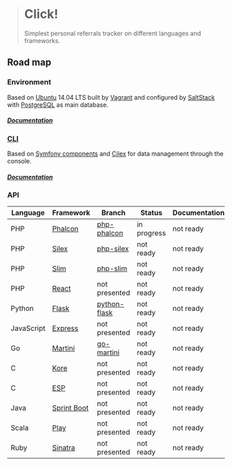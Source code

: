 > # Click!
>
> Simplest personal referrals tracker on different languages and frameworks.

## Road map

### Environment

Based on [Ubuntu](http://www.ubuntu.com/) 14.04 LTS built by [Vagrant](https://www.vagrantup.com/)
and configured by [SaltStack](http://saltstack.com/) with [PostgreSQL](http://www.postgresql.org/) as main database.

##### [Documentation](docs)

### [CLI](../../tree/cli)

Based on [Symfony components](http://symfony.com/components) and [Cilex](https://github.com/Cilex/Cilex) for data
management through the console.

##### [Documentation](../../tree/cli/docs)

### API

| Language   | Framework                                                     | Branch                                  | Status      | Documentation |
| ---------- | ------------------------------------------------------------- | --------------------------------------- | ----------- | ------------- |
| PHP        | [Phalcon](https://github.com/phalcon/cphalcon)                | [php-phalcon](../../tree/php-phalcon)   | in progress | not ready     |
| PHP        | [Silex](https://github.com/silexphp/Silex)                    | [php-silex](../../tree/php-silex)       | not ready   | not ready     |
| PHP        | [Slim](https://github.com/slimphp/Slim)                       | [php-slim](../../tree/php-slim)         | not ready   | not ready     |
| PHP        | [React](https://github.com/reactphp/react)                    | not presented                           | not ready   | not ready     |
| Python     | [Flask](https://github.com/mitsuhiko/flask)                   | [python-flask](../../tree/python-flask) | not ready   | not ready     |
| JavaScript | [Express](https://github.com/strongloop/express)              | not presented                           | not ready   | not ready     |
| Go         | [Martini](https://github.com/go-martini/martini)              | [go-martini](../../tree/go-martini)     | not ready   | not ready     |
| C          | [Kore](https://github.com/jorisvink/kore)                     | not presented                           | not ready   | not ready     |
| C          | [ESP](https://github.com/embedthis/esp)                       | not presented                           | not ready   | not ready     |
| Java       | [Sprint Boot](https://github.com/spring-projects/spring-boot) | not presented                           | not ready   | not ready     |
| Scala      | [Play](https://github.com/playframework/playframework)        | not presented                           | not ready   | not ready     |
| Ruby       | [Sinatra](https://github.com/sinatra/sinatra)                 | not presented                           | not ready   | not ready     |
